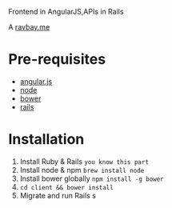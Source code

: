 Frontend in AngularJS,APIs in Rails

A [ravbay.me](http://ravbay.me)
# Pre-requisites

- [angular.js](https://angularjs.org/)
- [node](https://nodejs.org)
- [bower](http://bower.io/)
- [rails](https://rubyonrails.org)


# Installation

1. Install Ruby & Rails `you know this part`
2. Install node & npm `brew install node`
3. Install bower globally `npm install -g bower`
4. `cd client && bower install`
5. Migrate and run Rails s

